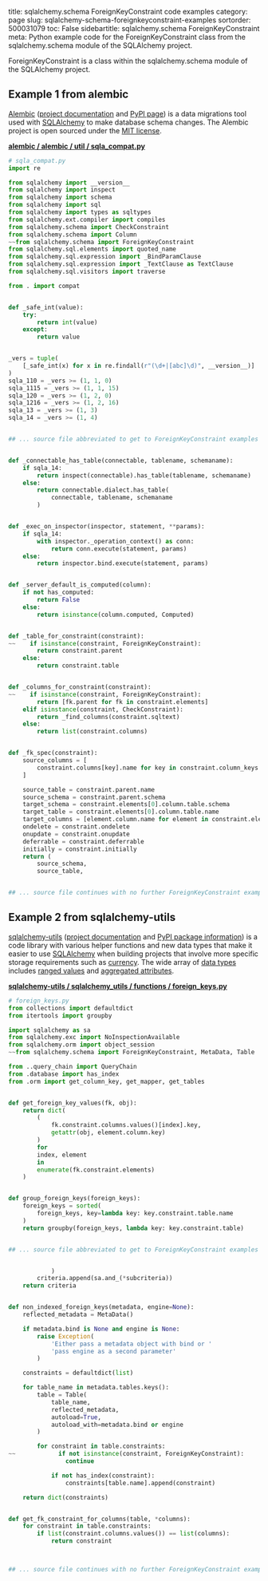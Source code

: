 title: sqlalchemy.schema ForeignKeyConstraint code examples
category: page
slug: sqlalchemy-schema-foreignkeyconstraint-examples
sortorder: 500031079
toc: False
sidebartitle: sqlalchemy.schema ForeignKeyConstraint
meta: Python example code for the ForeignKeyConstraint class from the sqlalchemy.schema module of the SQLAlchemy project.


ForeignKeyConstraint is a class within the sqlalchemy.schema module of the SQLAlchemy project.


## Example 1 from alembic
[Alembic](https://github.com/sqlalchemy/alembic)
([project documentation](https://alembic.sqlalchemy.org/) and
[PyPI page](https://pypi.org/project/alembic/))
is a data migrations tool used with [SQLAlchemy](/sqlalchemy.html) to make
database schema changes. The Alembic project is open sourced under the
[MIT license](https://github.com/sqlalchemy/alembic/blob/master/LICENSE).

[**alembic / alembic / util / sqla_compat.py**](https://github.com/sqlalchemy/alembic/blob/master/alembic/util/sqla_compat.py)

```python
# sqla_compat.py
import re

from sqlalchemy import __version__
from sqlalchemy import inspect
from sqlalchemy import schema
from sqlalchemy import sql
from sqlalchemy import types as sqltypes
from sqlalchemy.ext.compiler import compiles
from sqlalchemy.schema import CheckConstraint
from sqlalchemy.schema import Column
~~from sqlalchemy.schema import ForeignKeyConstraint
from sqlalchemy.sql.elements import quoted_name
from sqlalchemy.sql.expression import _BindParamClause
from sqlalchemy.sql.expression import _TextClause as TextClause
from sqlalchemy.sql.visitors import traverse

from . import compat


def _safe_int(value):
    try:
        return int(value)
    except:
        return value


_vers = tuple(
    [_safe_int(x) for x in re.findall(r"(\d+|[abc]\d)", __version__)]
)
sqla_110 = _vers >= (1, 1, 0)
sqla_1115 = _vers >= (1, 1, 15)
sqla_120 = _vers >= (1, 2, 0)
sqla_1216 = _vers >= (1, 2, 16)
sqla_13 = _vers >= (1, 3)
sqla_14 = _vers >= (1, 4)


## ... source file abbreviated to get to ForeignKeyConstraint examples ...


def _connectable_has_table(connectable, tablename, schemaname):
    if sqla_14:
        return inspect(connectable).has_table(tablename, schemaname)
    else:
        return connectable.dialect.has_table(
            connectable, tablename, schemaname
        )


def _exec_on_inspector(inspector, statement, **params):
    if sqla_14:
        with inspector._operation_context() as conn:
            return conn.execute(statement, params)
    else:
        return inspector.bind.execute(statement, params)


def _server_default_is_computed(column):
    if not has_computed:
        return False
    else:
        return isinstance(column.computed, Computed)


def _table_for_constraint(constraint):
~~    if isinstance(constraint, ForeignKeyConstraint):
        return constraint.parent
    else:
        return constraint.table


def _columns_for_constraint(constraint):
~~    if isinstance(constraint, ForeignKeyConstraint):
        return [fk.parent for fk in constraint.elements]
    elif isinstance(constraint, CheckConstraint):
        return _find_columns(constraint.sqltext)
    else:
        return list(constraint.columns)


def _fk_spec(constraint):
    source_columns = [
        constraint.columns[key].name for key in constraint.column_keys
    ]

    source_table = constraint.parent.name
    source_schema = constraint.parent.schema
    target_schema = constraint.elements[0].column.table.schema
    target_table = constraint.elements[0].column.table.name
    target_columns = [element.column.name for element in constraint.elements]
    ondelete = constraint.ondelete
    onupdate = constraint.onupdate
    deferrable = constraint.deferrable
    initially = constraint.initially
    return (
        source_schema,
        source_table,


## ... source file continues with no further ForeignKeyConstraint examples...

```


## Example 2 from sqlalchemy-utils
[sqlalchemy-utils](https://github.com/kvesteri/sqlalchemy-utils)
([project documentation](https://sqlalchemy-utils.readthedocs.io/en/latest/)
and
[PyPI package information](https://pypi.org/project/SQLAlchemy-Utils/))
is a code library with various helper functions and new data types
that make it easier to use [SQLAlchemy](/sqlalchemy.html) when building
projects that involve more specific storage requirements such as
[currency](https://sqlalchemy-utils.readthedocs.io/en/latest/data_types.html#module-sqlalchemy_utils.types.currency).
The wide array of
[data types](https://sqlalchemy-utils.readthedocs.io/en/latest/data_types.html)
includes [ranged values](https://sqlalchemy-utils.readthedocs.io/en/latest/range_data_types.html)
and [aggregated attributes](https://sqlalchemy-utils.readthedocs.io/en/latest/aggregates.html).

[**sqlalchemy-utils / sqlalchemy_utils / functions / foreign_keys.py**](https://github.com/kvesteri/sqlalchemy-utils/blob/master/sqlalchemy_utils/functions/foreign_keys.py)

```python
# foreign_keys.py
from collections import defaultdict
from itertools import groupby

import sqlalchemy as sa
from sqlalchemy.exc import NoInspectionAvailable
from sqlalchemy.orm import object_session
~~from sqlalchemy.schema import ForeignKeyConstraint, MetaData, Table

from ..query_chain import QueryChain
from .database import has_index
from .orm import get_column_key, get_mapper, get_tables


def get_foreign_key_values(fk, obj):
    return dict(
        (
            fk.constraint.columns.values()[index].key,
            getattr(obj, element.column.key)
        )
        for
        index, element
        in
        enumerate(fk.constraint.elements)
    )


def group_foreign_keys(foreign_keys):
    foreign_keys = sorted(
        foreign_keys, key=lambda key: key.constraint.table.name
    )
    return groupby(foreign_keys, lambda key: key.constraint.table)


## ... source file abbreviated to get to ForeignKeyConstraint examples ...


            )
        criteria.append(sa.and_(*subcriteria))
    return criteria


def non_indexed_foreign_keys(metadata, engine=None):
    reflected_metadata = MetaData()

    if metadata.bind is None and engine is None:
        raise Exception(
            'Either pass a metadata object with bind or '
            'pass engine as a second parameter'
        )

    constraints = defaultdict(list)

    for table_name in metadata.tables.keys():
        table = Table(
            table_name,
            reflected_metadata,
            autoload=True,
            autoload_with=metadata.bind or engine
        )

        for constraint in table.constraints:
~~            if not isinstance(constraint, ForeignKeyConstraint):
                continue

            if not has_index(constraint):
                constraints[table.name].append(constraint)

    return dict(constraints)


def get_fk_constraint_for_columns(table, *columns):
    for constraint in table.constraints:
        if list(constraint.columns.values()) == list(columns):
            return constraint



## ... source file continues with no further ForeignKeyConstraint examples...

```

